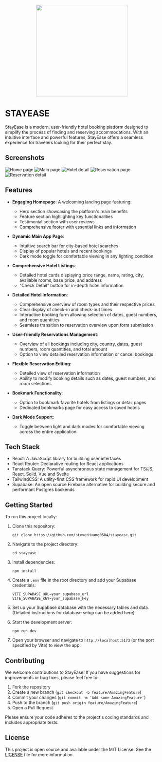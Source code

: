 <p align='center'>
  <a href='https://stayease-stevenhuang0604.vercel.app/' target='_blank'>
    <img src="./public/logo-light.svg" width="300"  align="center"/>
  </a>
</p>

# STAYEASE

StayEase is a modern, user-friendly hotel booking platform designed to simplify the process of finding and reserving accommodations. With an intuitive interface and powerful features, StayEase offers a seamless experience for travelers looking for their perfect stay.

## Screenshots

![Home page](./public/homepage-light.png)
![Main page](./public/main-dark.png)
![Hotel detail](./public/hotel-dark.png)
![Reservation page](./public/reservation-dark.png)
![Reservation detail](./public/reservaiondetail-dark.png)

## Features

- **Engaging Homepage**: A welcoming landing page featuring:

  - Hero section showcasing the platform's main benefits
  - Feature section highlighting key functionalities
  - Testimonial section with user reviews
  - Comprehensive footer with essential links and information

- **Dynamic Main App Page**:

  - Intuitive search bar for city-based hotel searches
  - Display of popular hotels and recent bookings
  - Dark mode toggle for comfortable viewing in any lighting condition

- **Comprehensive Hotel Listings**:

  - Detailed hotel cards displaying price range, name, rating, city, available rooms, base price, and address
  - "Check Detail" button for in-depth hotel information

- **Detailed Hotel Information**:

  - Comprehensive overview of room types and their respective prices
  - Clear display of check-in and check-out times
  - Interactive booking form allowing selection of dates, guest numbers, and room quantities
  - Seamless transition to reservation overview upon form submission

- **User-friendly Reservations Management**:

  - Overview of all bookings including city, country, dates, guest numbers, room quantities, and total amount
  - Option to view detailed reservation information or cancel bookings

- **Flexible Reservation Editing**:

  - Detailed view of reservation information
  - Ability to modify booking details such as dates, guest numbers, and room selections

- **Bookmark Functionality**:

  - Option to bookmark favorite hotels from listings or detail pages
  - Dedicated bookmarks page for easy access to saved hotels

- **Dark Mode Support**:
  - Toggle between light and dark modes for comfortable viewing across the entire application

## Tech Stack

- React: A JavaScript library for building user interfaces
- React Router: Declarative routing for React applications
- Tanstack Query: Powerful asynchronous state management for TS/JS, React, Solid, Vue and Svelte
- TailwindCSS: A utility-first CSS framework for rapid UI development
- Supabase: An open source Firebase alternative for building secure and performant Postgres backends

## Getting Started

To run this project locally:

1. Clone this repository:

   ```
   git clone https://github.com/stevenHuang0604/stayease.git
   ```

2. Navigate to the project directory:

   ```
   cd stayease
   ```

3. Install dependencies:

   ```
   npm install
   ```

4. Create a `.env` file in the root directory and add your Supabase credentials:

   ```
   VITE_SUPABASE_URL=your_supabase_url
   VITE_SUPABASE_KEY=your_supabase_key
   ```

5. Set up your Supabase database with the necessary tables and data. (Detailed instructions for database setup can be added here)

6. Start the development server:

   ```
   npm run dev
   ```

7. Open your browser and navigate to `http://localhost:5173` (or the port specified by Vite) to view the app.

## Contributing

We welcome contributions to StayEase! If you have suggestions for improvements or bug fixes, please feel free to:

1. Fork the repository
2. Create a new branch (`git checkout -b feature/AmazingFeature`)
3. Commit your changes (`git commit -m 'Add some AmazingFeature'`)
4. Push to the branch (`git push origin feature/AmazingFeature`)
5. Open a Pull Request

Please ensure your code adheres to the project's coding standards and includes appropriate tests.

## License

This project is open source and available under the MIT License. See the [LICENSE](LICENSE) file for more information.
